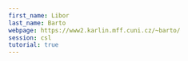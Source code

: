 ```yaml
---
first_name: Libor
last_name: Barto
webpage: https://www2.karlin.mff.cuni.cz/~barto/
session: csl
tutorial: true
---
```

